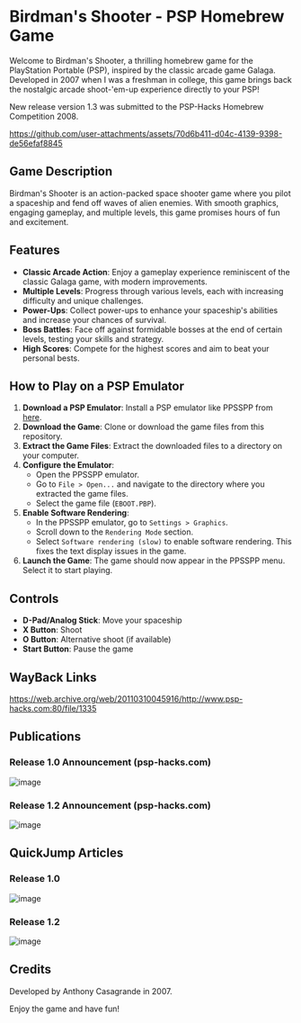 # Birdman's Shooter - PSP Homebrew Game

Welcome to Birdman's Shooter, a thrilling homebrew game for the PlayStation Portable (PSP), 
inspired by the classic arcade game Galaga. Developed in 2007 when I was a freshman in college, 
this game brings back the nostalgic arcade shoot-'em-up experience directly to your PSP!

New release version 1.3 was submitted to the PSP-Hacks Homebrew Competition 2008.



https://github.com/user-attachments/assets/70d6b411-d04c-4139-9398-de56efaf8845



## Game Description

Birdman's Shooter is an action-packed space shooter game where you pilot a spaceship and fend off waves of alien enemies. 
With smooth graphics, engaging gameplay, and multiple levels, this game promises hours of fun and excitement.

## Features

- **Classic Arcade Action**: Enjoy a gameplay experience reminiscent of the classic Galaga game, with modern improvements.
- **Multiple Levels**: Progress through various levels, each with increasing difficulty and unique challenges.
- **Power-Ups**: Collect power-ups to enhance your spaceship's abilities and increase your chances of survival.
- **Boss Battles**: Face off against formidable bosses at the end of certain levels, testing your skills and strategy.
- **High Scores**: Compete for the highest scores and aim to beat your personal bests.

## How to Play on a PSP Emulator

1. **Download a PSP Emulator**: Install a PSP emulator like PPSSPP from [here](https://www.ppsspp.org/).
2. **Download the Game**: Clone or download the game files from this repository.
3. **Extract the Game Files**: Extract the downloaded files to a directory on your computer.
4. **Configure the Emulator**:
   - Open the PPSSPP emulator.
   - Go to `File > Open...` and navigate to the directory where you extracted the game files.
   - Select the game file (`EBOOT.PBP`).
5. **Enable Software Rendering**:
   - In the PPSSPP emulator, go to `Settings > Graphics`.
   - Scroll down to the `Rendering Mode` section.
   - Select `Software rendering (slow)` to enable software rendering. This fixes the text display issues in the game.
6. **Launch the Game**: The game should now appear in the PPSSPP menu. Select it to start playing.

## Controls

- **D-Pad/Analog Stick**: Move your spaceship
- **X Button**: Shoot
- **O Button**: Alternative shoot (if available)
- **Start Button**: Pause the game

## WayBack Links
https://web.archive.org/web/20110310045916/http://www.psp-hacks.com:80/file/1335


## Publications

### Release 1.0 Announcement (psp-hacks.com)
![image](https://github.com/user-attachments/assets/2bb0d8ea-2ba4-460d-bbfb-9681bea7868f)

### Release 1.2 Announcement (psp-hacks.com)
![image](https://github.com/user-attachments/assets/fa3863b4-f959-4bca-a32a-034efaf63cec)


## QuickJump Articles
### Release 1.0
![image](https://github.com/user-attachments/assets/358b083a-7f91-495b-9845-1cb0b13e084b)

### Release 1.2
![image](https://github.com/user-attachments/assets/97172f80-7687-40ec-8a6f-4a890ac5d049)

## Credits

Developed by Anthony Casagrande in 2007.

Enjoy the game and have fun!

